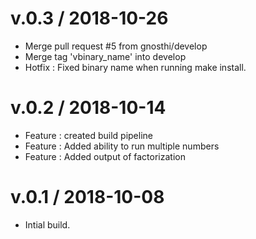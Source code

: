 
v.0.3 / 2018-10-26
==================

  * Merge pull request #5 from gnosthi/develop
  * Merge tag 'vbinary_name' into develop
  * Hotfix : Fixed binary name when running make install.

v.0.2 / 2018-10-14
==================
  * Feature : created build pipeline
  * Feature : Added ability to run multiple numbers
  * Feature : Added output of factorization

v.0.1 / 2018-10-08
==================
  * Intial build.

